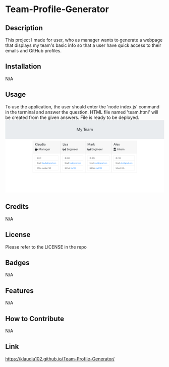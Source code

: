 # Team-Profile-Generator

## Description

This project I made for user, who as manager wants to generate a webpage that displays my team's basic info so that a user have quick access to their emails and GitHub profiles.


## Installation

N/A

## Usage

To use the application, the user should enter the 'node index.js' command in the terminal and answer the question. HTML file named 'team.html' will be created from the given answers. File is ready to be deployed.
![screenshot](assets/images/Screenshot.png)


## Credits

N/A

## License

Please refer to the LICENSE in the repo

## Badges

N/A

## Features

N/A

## How to Contribute

N/A

## Link

https://klaudia102.github.io/Team-Profile-Generator/